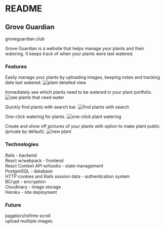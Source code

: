 # README

## Grove Guardian

groveguardian.club

Grove Guardian is a website that helps manage your plants and their watering.  It keeps track of when your plants were last watered.

### Features

Easily manage your plants by uploading images, keeping notes and tracking date last watered.
<img src="https://res.cloudinary.com/diekjezbk/image/upload/v1594160035/grove%20guardian%20readme/plant_detailed_view.png"
      alt="plant detailed view" />


Immediately see which plants need to be watered in your plant portfolio.
<img src="https://res.cloudinary.com/diekjezbk/image/upload/v1594157900/grove%20guardian%20readme/see_plants_that_need_water.png"
      alt="see plants that need water" />


Quickly find plants with search bar.
<img src="https://res.cloudinary.com/diekjezbk/image/upload/v1594159448/grove%20guardian%20readme/find_plants_with_search.png"
      alt="find plants with search" />


One-click watering for plants.
<img src="https://res.cloudinary.com/diekjezbk/image/upload/v1594159765/grove%20guardian%20readme/plant_water_before_after.png"
      alt="one-click plant watering" />


Create and show off pictures of your plants with option to make plant public (private by default).
<img src="https://res.cloudinary.com/diekjezbk/image/upload/v1594157154/grove%20guardian%20readme/plant_new.png"
      alt="new plant" />


### Technologies

Rails - backend  
React w/webpack - frontend  
React Context API w/hooks - state management  
PostgreSQL - database  
HTTP cookies and Rails session data - authentication system  
BCrypt - encryption  
Cloudinary - image storage  
Heroku - site deployment  

### Future  
pagation/inifinte scroll  
upload multiple images  
